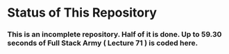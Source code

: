 # Status of This Repository

### This is an incomplete repository. Half of it is done. Up to 59.30 seconds of Full Stack Army ( Lecture 71 ) is coded here.
